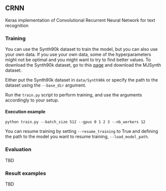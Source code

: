 ## CRNN

Keras implementation of Convolutional Recurrent Neural Network for text recognition




### Training

You can use the Synth90k dataset to train the model, but you can also use your own data. If you use your own data, some of the hyperparameters might not be optimal and you might want to try to find better values.
To download the Synth90k dataset, go to this [page](http://www.robots.ox.ac.uk/~vgg/data/text/) and download the MJSynth dataset.

Either put the Synth90k dataset in `data/Synth90k` or specify the path to the dataset using the `--base_dir` argument. 

Run the `train.py` script to perform training, and use the arguments accordingly to your setup.

#### Execution example

```
python train.py --batch_size 512 --gpus 0 1 2 3 --nb_workers 12
```

You can resume training by setting `--resume_training` to True and defining the path to the model you want to resume training, `--load_model_path`.


### Evaluation

TBD

### Result examples

TBD



